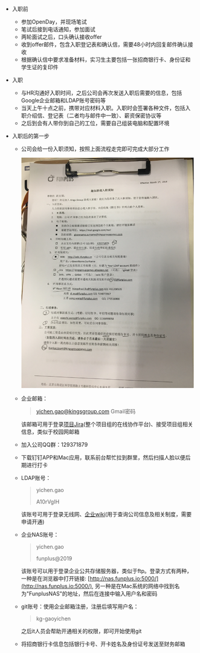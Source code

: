 * 入职前

	* 参加OpenDay，并现场笔试
	* 笔试后接到电话通知，参加面试
	* 两轮面试之后，口头确认接收offer
	* 收到offer邮件，包含入职登记表和确认信，需要48小时内回复邮件确认接收
	* 根据确认信中要求准备材料，实习生主要包括一张招商银行卡、身份证和学生证的复印件
* 入职
  * 与HR沟通好入职时间，之后公司会再次发送入职后需要的信息，包括Google企业邮箱和LDAP账号密码等
  * 当天上午十点之前，携带对应材料入职。入职时会签署各种文件，包括入职介绍信、登记表（二者均与邮件中一致）、薪资保密协议等
  * 之后到会有人带你到自己的工位，需要自己组装电脑和配置环境
* 入职后的第一步
  * 公司会给一份入职须知，按照上面流程走完即可完成大部分工作
  
    ![Funplus Enrollment](assets/Funplus-enrollments.jpg)
  
  * 企业邮箱：
  
    > 	yichen.gao@kingsgroup.com
    > Gmail密码
  
    该邮箱可用于登录[项目Jira](https://kingsgroupgames.atlassian.net/secure/RapidBoard.jspa?rapidView=213&projectKey=WD)(整个项目组的在线协作平台)、接受项目组相关信息，类似于校园网邮箱
  
  * 加入公司QQ群：129371879
  
  * 下载钉钉APP和Mac应用，联系前台帮忙拉到群里，然后扫描人脸以便后期进行打卡
  
  * LDAP账号：
  
    > yichen.gao
    >
    > A10rVgIH
  
    该账号可用于登录无线网、[企业wiki]( http://wiki.ifunplus.cn)(用于查询公司信息及相关制度，需要申请开通)
  
  * 企业NAS账号：
    
  	> yichen.gao
    >
    > funplus@2019
    
    该账号可以用于登录企业公共存储服务器，类似于ftp。登录方式有两种，一种是在浏览器中打开链接: [http://nas.funplus.io:5000/](http://nas.funplus.io:5000/), 另一种是在Mac系统的网络中找到名为"FunplusNAS"的地址，然后在连接中输入用户名和密码
  
  * git账号：使用企业邮箱注册，注册后填写用户名：
  
    > kg-gaoyichen
  
    之后it人员会帮助开通相关的权限，即可开始使用git
  
  * 将招商银行卡信息包括银行卡号、开卡姓名及身份证号发送至财务邮箱
  



